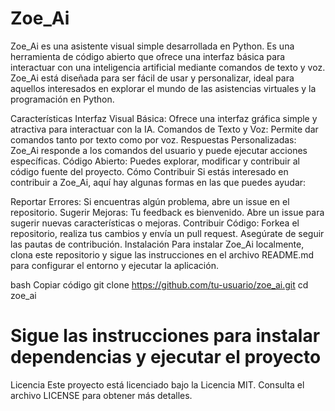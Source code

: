 # Zoe_Ai
Zoe_Ai es una asistente visual simple desarrollada en Python. Es una herramienta de código abierto que ofrece una interfaz básica para interactuar con una inteligencia artificial mediante comandos de texto y voz. Zoe_Ai está diseñada para ser fácil de usar y personalizar, ideal para aquellos interesados en explorar el mundo de las asistencias virtuales y la programación en Python.

Características
Interfaz Visual Básica: Ofrece una interfaz gráfica simple y atractiva para interactuar con la IA.
Comandos de Texto y Voz: Permite dar comandos tanto por texto como por voz.
Respuestas Personalizadas: Zoe_Ai responde a los comandos del usuario y puede ejecutar acciones específicas.
Código Abierto: Puedes explorar, modificar y contribuir al código fuente del proyecto.
Cómo Contribuir
Si estás interesado en contribuir a Zoe_Ai, aquí hay algunas formas en las que puedes ayudar:

Reportar Errores: Si encuentras algún problema, abre un issue en el repositorio.
Sugerir Mejoras: Tu feedback es bienvenido. Abre un issue para sugerir nuevas características o mejoras.
Contribuir Código: Forkea el repositorio, realiza tus cambios y envía un pull request. Asegúrate de seguir las pautas de contribución.
Instalación
Para instalar Zoe_Ai localmente, clona este repositorio y sigue las instrucciones en el archivo README.md para configurar el entorno y ejecutar la aplicación.

bash
Copiar código
git clone https://github.com/tu-usuario/zoe_ai.git
cd zoe_ai
# Sigue las instrucciones para instalar dependencias y ejecutar el proyecto
Licencia
Este proyecto está licenciado bajo la Licencia MIT. Consulta el archivo LICENSE para obtener más detalles.

